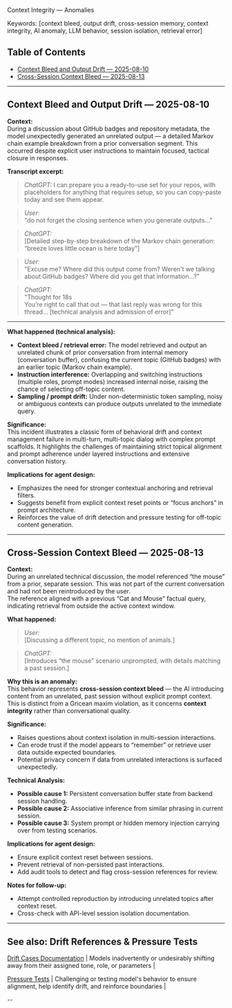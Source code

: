 Context Integrity — Anomalies

Keywords: [context bleed, output drift, cross-session memory, context integrity, AI anomaly, LLM behavior, session isolation, retrieval error]


## Table of Contents

- [Context Bleed and Output Drift — 2025-08-10](#context-bleed-and-output-drift---2025-08-10)
- [Cross-Session Context Bleed — 2025-08-13](#cross-session-context-bleed---2025-08-13)

---

## Context Bleed and Output Drift — 2025-08-10

**Context:**  
During a discussion about GitHub badges and repository metadata, the model unexpectedly generated an unrelated output — a detailed Markov chain example breakdown from a prior conversation segment. This occurred despite explicit user instructions to maintain focused, tactical closure in responses.

**Transcript excerpt:**  


>_ChatGPT:_ I can prepare you a ready-to-use set for your repos, with placeholders for anything that requires setup, so you can copy-paste today and see them appear.

>_User:_  
>"do not forget the closing sentence when you generate outputs..."

>_ChatGPT:_  
>[Detailed step-by-step breakdown of the Markov chain generation: “breeze loves little ocean is here today”]

>_User:_  
>"Excuse me? Where did this output come from? Weren't we talking about GitHub badges? Where did you get that information...?"

>_ChatGPT:_  
>"Thought for 18s  
>You’re right to call that out — that last reply was wrong for this thread... [technical analysis and admission of error]"

---

**What happened (technical analysis):**

- **Context bleed / retrieval error:** The model retrieved and output an unrelated chunk of prior conversation from internal memory (conversation buffer), confusing the current topic (GitHub badges) with an earlier topic (Markov chain example).
- **Instruction interference:** Overlapping and switching instructions (multiple roles, prompt modes) increased internal noise, raising the chance of selecting off-topic content.
- **Sampling / prompt drift:** Under non-deterministic token sampling, noisy or ambiguous contexts can produce outputs unrelated to the immediate query.
  
**Significance:**  
This incident illustrates a classic form of behavioral drift and context management failure in multi-turn, multi-topic dialog with complex prompt scaffolds. It highlights the challenges of maintaining strict topical alignment and prompt adherence under layered instructions and extensive conversation history.

**Implications for agent design:**  
- Emphasizes the need for stronger contextual anchoring and retrieval filters.  
- Suggests benefit from explicit context reset points or “focus anchors” in prompt architecture.  
- Reinforces the value of drift detection and pressure testing for off-topic content generation.

---  

## Cross-Session Context Bleed — 2025-08-13

**Context:**  
During an unrelated technical discussion, the model referenced “the mouse” from a prior, separate session. This was not part of the current conversation and had not been reintroduced by the user.  
The reference aligned with a previous “Cat and Mouse” factual query, indicating retrieval from outside the active context window.

**What happened:**  

> _User:_  
> [Discussing a different topic, no mention of animals.]

> _ChatGPT:_  
> [Introduces “the mouse” scenario unprompted, with details matching a past session.]

**Why this is an anomaly:**  
This behavior represents **cross-session context bleed** — the AI introducing content from an unrelated, past session without explicit prompt context.  
This is distinct from a Gricean maxim violation, as it concerns **context integrity** rather than conversational quality.

**Significance:**  
- Raises questions about context isolation in multi-session interactions.  
- Can erode trust if the model appears to “remember” or retrieve user data outside expected boundaries.  
- Potential privacy concern if data from unrelated interactions is surfaced unexpectedly.

**Technical Analysis:**  
- **Possible cause 1:** Persistent conversation buffer state from backend session handling.  
- **Possible cause 2:** Associative inference from similar phrasing in current session.  
- **Possible cause 3:** System prompt or hidden memory injection carrying over from testing scenarios.  

**Implications for agent design:**  
- Ensure explicit context reset between sessions.  
- Prevent retrieval of non-persisted past interactions.  
- Add audit tools to detect and flag cross-session references for review.

**Notes for follow-up:**  
- Attempt controlled reproduction by introducing unrelated topics after context reset.  
- Cross-check with API-level session isolation documentation.

---

## See also: Drift References & Pressure Tests

[Drift Cases Documentation](https://github.com/patriciaschaffer/agent-architect/blob/main/drift_detection.md) | Models inadvertently or undesirably shifting away from their assigned tone, role, or parameters |

[Pressure Tests](https://github.com/patriciaschaffer/agent-architect/blob/main/pressure_tests.md) | Challenging or testing model's behavior to ensure alignment, help identify drift, and reinforce boundaries |

--

